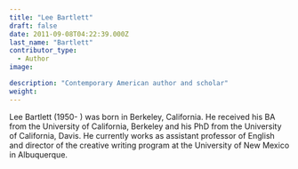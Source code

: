 ```yaml
---
title: "Lee Bartlett"
draft: false
date: 2011-09-08T04:22:39.000Z
last_name: "Bartlett"
contributor_type:
  - Author
image:

description: "Contemporary American author and scholar"
weight:
---
```


Lee Bartlett (1950- ) was born in Berkeley, California. He received his BA from the University of California, Berkeley and his PhD from the University of California, Davis. He currently works as assistant professor of English and director of the creative writing program at the University of New Mexico in Albuquerque.

